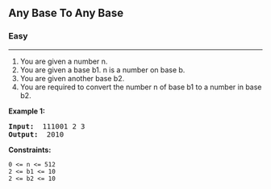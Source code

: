 ## Any Base To Any Base

### Easy
***

1. You are given a number n.
2. You are given a base b1. n is a number on base b.
3. You are given another base b2.
4. You are required to convert the number n of base b1 to a number in base b2.

**Example 1:**
<pre>
<b>Input: </b> 111001 2 3
<b>Output: </b> 2010
</pre>

**Constraints:**
```
0 <= n <= 512
2 <= b1 <= 10
2 <= b2 <= 10
```
